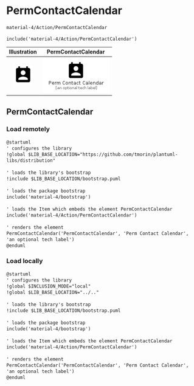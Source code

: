 # PermContactCalendar


```text
material-4/Action/PermContactCalendar
```

```text
include('material-4/Action/PermContactCalendar')
```



| Illustration | PermContactCalendar |
| :---: | :---: |
| ![illustration for Illustration](../../material-4/Action/PermContactCalendar.png) | ![illustration for PermContactCalendar](../../material-4/Action/PermContactCalendar.Local.png) |




## PermContactCalendar

### Load remotely
```plantuml
@startuml
' configures the library
!global $LIB_BASE_LOCATION="https://github.com/tmorin/plantuml-libs/distribution"

' loads the library's bootstrap
!include $LIB_BASE_LOCATION/bootstrap.puml

' loads the package bootstrap
include('material-4/bootstrap')

' loads the Item which embeds the element PermContactCalendar
include('material-4/Action/PermContactCalendar')

' renders the element
PermContactCalendar('PermContactCalendar', 'Perm Contact Calendar', 'an optional tech label')
@enduml
```

### Load locally
```plantuml
@startuml
' configures the library
!global $INCLUSION_MODE="local"
!global $LIB_BASE_LOCATION="../.."

' loads the library's bootstrap
!include $LIB_BASE_LOCATION/bootstrap.puml

' loads the package bootstrap
include('material-4/bootstrap')

' loads the Item which embeds the element PermContactCalendar
include('material-4/Action/PermContactCalendar')

' renders the element
PermContactCalendar('PermContactCalendar', 'Perm Contact Calendar', 'an optional tech label')
@enduml
```

